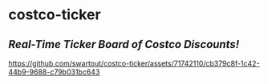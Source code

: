 # costco-ticker

## *Real-Time Ticker Board of Costco Discounts!*

https://github.com/swartout/costco-ticker/assets/71742110/cb379c8f-1c42-44b9-9688-c79b031bc643

